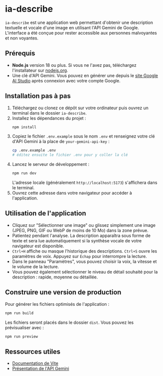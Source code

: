 # ia-describe

`ia-describe` est une application web permettant d'obtenir une description textuelle et vocale d'une image en utilisant l'API Gemini de Google. L'interface a été conçue pour rester accessible aux personnes malvoyantes et non voyantes.

## Prérequis

- **Node.js** version 18 ou plus. Si vous ne l'avez pas, téléchargez l'installateur sur [nodejs.org](https://nodejs.org/).
- Une clé d'API Gemini. Vous pouvez en générer une depuis le [site Google AI Studio](https://aistudio.google.com/app/apikey) après connexion avec votre compte Google.

## Installation pas à pas

1. Téléchargez ou clonez ce dépôt sur votre ordinateur puis ouvrez un terminal dans le dossier `ia-describe`.
2. Installez les dépendances du projet :
   ```bash
   npm install
   ```
3. Copiez le fichier `.env.example` sous le nom `.env` et renseignez votre clé d'API Gemini à la place de `your-gemini-api-key` :
   ```bash
   cp .env.example .env
   # éditez ensuite le fichier .env pour y coller la clé
   ```
4. Lancez le serveur de développement :
   ```bash
   npm run dev
   ```
   L'adresse locale (généralement `http://localhost:5173`) s'affichera dans le terminal.
5. Ouvrez cette adresse dans votre navigateur pour accéder à l'application.

## Utilisation de l'application

- Cliquez sur "Sélectionner une image" ou glissez simplement une image (JPEG, PNG, GIF ou WebP de moins de 10 Mo) dans la zone prévue.
- Patientez pendant l'analyse. La description apparaîtra sous forme de texte et sera lue automatiquement si la synthèse vocale de votre navigateur est disponible.
- `Ctrl+H` affiche ou masque l'historique des descriptions. `Ctrl+S` ouvre les paramètres de voix. Appuyez sur `Échap` pour interrompre la lecture.
- Dans le panneau "Paramètres", vous pouvez choisir la voix, la vitesse et le volume de la lecture.
- Vous pouvez également sélectionner le niveau de détail souhaité pour la description : rapide, moyenne ou détaillée.

## Construire une version de production

Pour générer les fichiers optimisés de l'application :
```bash
npm run build
```
Les fichiers seront placés dans le dossier `dist`. Vous pouvez les prévisualiser avec :
```bash
npm run preview
```

## Ressources utiles

- [Documentation de Vite](https://vitejs.dev/)
- [Présentation de l'API Gemini](https://aistudio.google.com/app/apikey)
